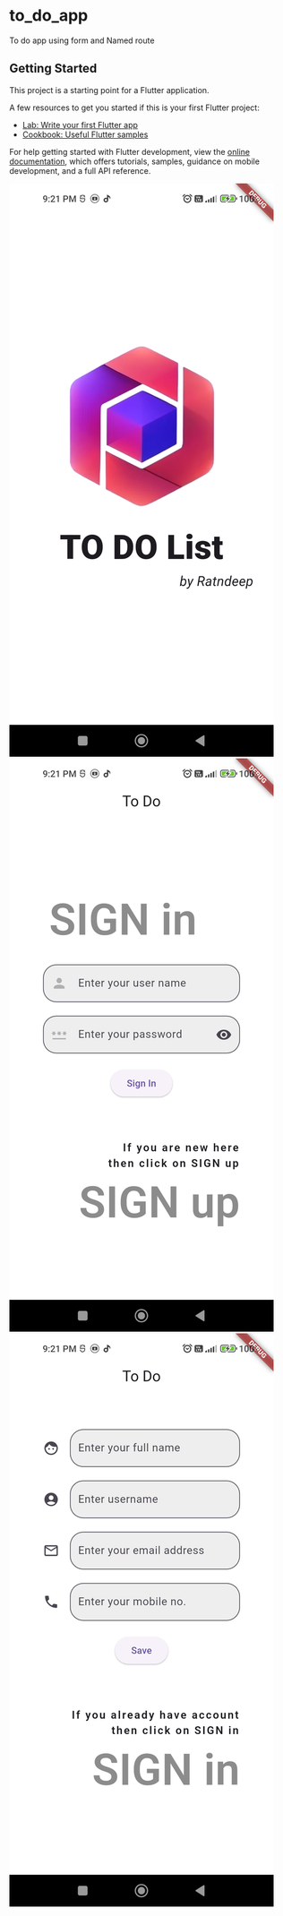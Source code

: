 # to_do_app

To do app using form and Named route

## Getting Started

This project is a starting point for a Flutter application.

A few resources to get you started if this is your first Flutter project:

- [Lab: Write your first Flutter app](https://docs.flutter.dev/get-started/codelab)
- [Cookbook: Useful Flutter samples](https://docs.flutter.dev/cookbook)

For help getting started with Flutter development, view the
[online documentation](https://docs.flutter.dev/), which offers tutorials,
samples, guidance on mobile development, and a full API reference.

![Splash screen](lib/Assets/splash_screen.png)
![Sign in screen](lib/Assets/sign_in.png)
![Sign up screen](lib/Assets/sign_up.png)
